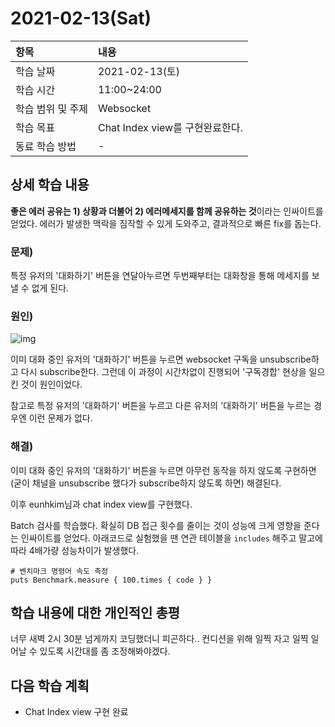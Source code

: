 # 2021-02-13\(Sat\)

| 항목 | 내용 |
| :--- | :--- |
| 학습 날짜 | 2021-02-13\(토\) |
| 학습 시간 | 11:00~24:00 |
| 학습 범위 및 주제 | Websocket |
| 학습 목표 | Chat Index view를 구현완료한다. |
| 동료 학습 방법 | - |

## 상세 학습 내용

**좋은 에러 공유는 1\) 상황과 더불어 2\) 에러메세지를 함께 공유하는 것**이라는 인싸이트를 얻었다. 에러가 발생한 맥락을 짐작할 수 있게 도와주고, 결과적으로 빠른 fix를 돕는다.

### 문제\)

특정 유저의 '대화하기' 버튼을 연달아누르면 두번째부터는 대화창을 통해 메세지를 보낼 수 없게 된다.

### 원인\)

![img](https://cdn.discordapp.com/attachments/787161427223379998/810124687081209876/unknown.png)

이미 대화 중인 유저의 '대화하기' 버튼을 누르면 websocket 구독을 unsubscribe하고 다시 subscribe한다. 그런데 이 과정이 시간차없이 진행되어 '구독경합' 현상을 일으킨 것이 원인이었다.

참고로 특정 유저의 '대화하기' 버튼을 누르고 다른 유저의 '대화하기' 버튼을 누르는 경우엔 이런 문제가 없다.

### 해결\)

이미 대화 중인 유저의 '대화하기' 버튼을 누르면 아무런 동작을 하지 않도록 구현하면\(굳이 채널을 unsubscribe 했다가 subscribe하지 않도록 하면\) 해결된다.

이후 eunhkim님과 chat index view를 구현했다.

Batch 검사를 학습했다. 확실히 DB 접근 횟수를 줄이는 것이 성능에 크게 영향을 준다는 인싸이트를 얻었다. 아래코드로 실험했을 땐 연관 테이블을 `includes` 해주고 말고에 따라 4배가량 성능차이가 발생했다.

```text
# 벤치마크 명령어 속도 측정 
puts Benchmark.measure { 100.times { code } }
```

## 학습 내용에 대한 개인적인 총평

너무 새벽 2시 30분 넘게까지 코딩했더니 피곤하다.. 컨디션을 위해 일찍 자고 일찍 일어날 수 있도록 시간대를 좀 조정해봐야겠다.

## 다음 학습 계획

* Chat Index view 구현 완료

